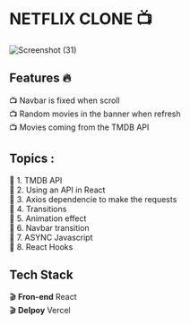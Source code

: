 # NETFLIX CLONE :tv:

![Screenshot (31)](https://user-images.githubusercontent.com/73214372/130316323-7575d3a6-3bd6-49f6-ac50-4fed020e3e7c.png)

## Features :fire:

:tv: Navbar is fixed when scroll<br>
:tv: Random movies in the banner when refresh<br>
:tv: Movies coming from the TMDB API<br>

## Topics :

:movie_camera: 1. TMDB API <br>
:movie_camera: 2. Using an API in React <br>
:movie_camera: 3. Axios dependencie to make the requests <br>
:movie_camera: 4. Transitions <br>
:movie_camera: 5. Animation effect <br>
:movie_camera: 6. Navbar transition <br>
:movie_camera: 7. ASYNC Javascript <br>
:movie_camera: 8. React Hooks <br>

## Tech Stack

:clapper: **Fron-end** React <br>
:clapper: **Delpoy** Vercel<br>
